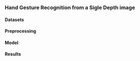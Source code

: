 ### Hand Gesture Recognition from a Sigle Depth image

#### Datasets

#### Preprocessing

#### Model

#### Results
